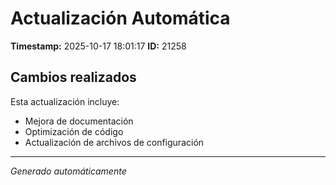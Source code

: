 # Actualización Automática

**Timestamp:** 2025-10-17 18:01:17
**ID:** 21258

## Cambios realizados

Esta actualización incluye:
- Mejora de documentación
- Optimización de código
- Actualización de archivos de configuración

---
*Generado automáticamente*
